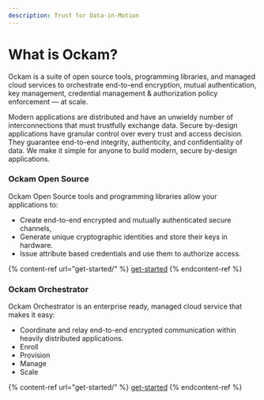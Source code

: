 ```yaml
---
description: Trust for Data-in-Motion
---
```


# What is Ockam?

Ockam is a suite of open source tools, programming libraries, and managed cloud services to orchestrate end-to-end encryption, mutual authentication, key management, credential management & authorization policy enforcement — at scale.

Modern applications are distributed and have an unwieldy number of interconnections that must trustfully exchange data. Secure by-design applications have granular control over every trust and access decision. They guarantee end-to-end integrity, authenticity, and confidentiality of data. We make it simple for anyone to build modern, secure by-design applications.

### Ockam Open Source

Ockam Open Source tools and programming libraries allow your applications to:

* Create end-to-end encrypted and mutually authenticated secure channels,
* Generate unique cryptographic identities and store their keys in hardware.
* Issue attribute based credentials and use them to authorize access.

{% content-ref url="get-started/" %}
[get-started](get-started/)
{% endcontent-ref %}

### Ockam Orchestrator

Ockam Orchestrator is an enterprise ready, managed cloud service that makes it easy:

* Coordinate and relay end-to-end encrypted communication within heavily distributed applications.
* Enroll
* Provision
* Manage
* Scale

{% content-ref url="get-started/" %}
[get-started](get-started/)
{% endcontent-ref %}
